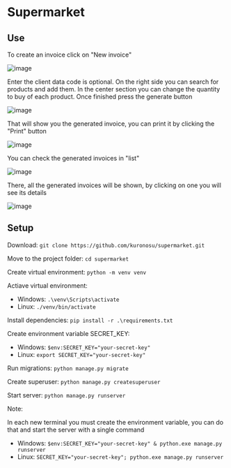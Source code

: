 # Supermarket

## Use

To create an invoice click on "New invoice"

![image](https://user-images.githubusercontent.com/28797741/137647785-357215f3-3890-455f-bc12-6b95273bc80c.png)

Enter the client data code is optional. On the right side you can search for products and add them. In the center section you can change the quantity to buy of each product. Once finished press the generate button

![image](https://user-images.githubusercontent.com/28797741/137647821-44f59ff1-adb9-436c-ac49-0e4c8caef0da.png)

That will show you the generated invoice, you can print it by clicking the "Print" button

![image](https://user-images.githubusercontent.com/28797741/137648043-40fcad2d-3d4c-427e-84cf-5c904305d996.png)

You can check the generated invoices in "list"

![image](https://user-images.githubusercontent.com/28797741/137648094-677cdf1b-59da-4887-85d4-3932045063ff.png)

There, all the generated invoices will be shown, by clicking on one you will see its details

![image](https://user-images.githubusercontent.com/28797741/137648153-3b110539-8a63-4f71-829f-16f8e5f55644.png)

## Setup

Download: `git clone https://github.com/kuronosu/supermarket.git`

Move to the project folder: `cd supermarket`

Create virtual environment: `python -m venv venv`

Actiave virtual environment:
- Windows: `.\venv\Scripts\activate`
- Linux: `./venv/bin/activate`

Install dependencies: `pip install -r .\requirements.txt`

Create environment variable SECRET_KEY:

- Windows: `$env:SECRET_KEY="your-secret-key"`
- Linux: `export SECRET_KEY="your-secret-key"`

Run migrations: `python manage.py migrate`

Create superuser: `python manage.py createsuperuser`

Start server: `python manage.py runserver`

Note:

In each new terminal you must create the environment variable, you can do that and start the server with a single command

- Windows:  `$env:SECRET_KEY="your-secret-key" & python.exe manage.py runserver`
- Linux:  `SECRET_KEY="your-secret-key"; python.exe manage.py runserver`
